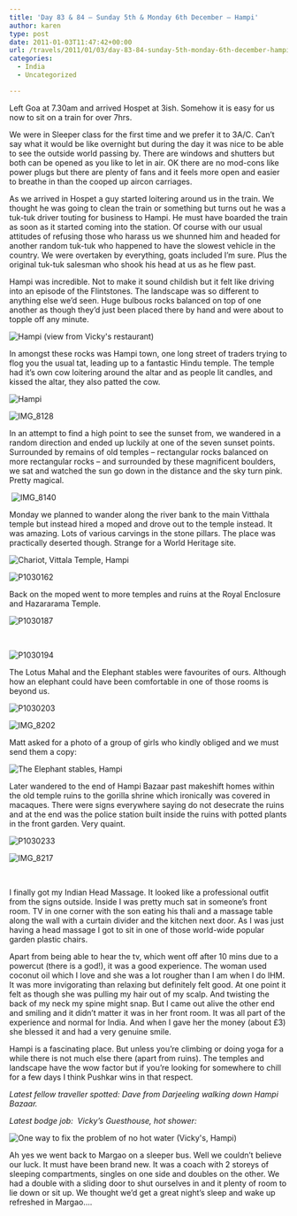 ```yaml
---
title: 'Day 83 & 84 – Sunday 5th & Monday 6th December – Hampi'
author: karen
type: post
date: 2011-01-03T11:47:42+00:00
url: /travels/2011/01/03/day-83-84-sunday-5th-monday-6th-december-hampi/
categories:
  - India
  - Uncategorized

---
```

Left Goa at 7.30am and arrived Hospet at 3ish. Somehow it is easy for us now to sit on a train for over 7hrs. 

We were in Sleeper class for the first time and we prefer it to 3A/C. Can’t say what it would be like overnight but during the day it was nice to be able to see the outside world passing by. There are windows and shutters but both can be opened as you like to let in air. OK there are no mod-cons like power plugs but there are plenty of fans and it feels more open and easier to breathe in than the cooped up aircon carriages.

As we arrived in Hospet a guy started loitering around us in the train. We thought he was going to clean the train or something but turns out he was a tuk-tuk driver touting for business to Hampi. He must have boarded the train as soon as it started coming into the station. Of course with our usual attitudes of refusing those who harass us we shunned him and headed for another random tuk-tuk who happened to have the slowest vehicle in the country. We were overtaken by everything, goats included I’m sure. Plus the original tuk-tuk salesman who shook his head at us as he flew past.

Hampi was incredible. Not to make it sound childish but it felt like driving into an episode of the Flintstones. The landscape was so different to anything else we’d seen. Huge bulbous rocks balanced on top of one another as though they’d just been placed there by hand and were about to topple off any minute.

![Hampi (view from Vicky's restaurant)](/travels-wp-content/uploads/2011/01/P1030144.jpg) 

In amongst these rocks was Hampi town, one long street of traders trying to flog you the usual tat, leading up to a fantastic Hindu temple. The temple had it’s own cow loitering around the altar and as people lit candles, and kissed the altar, they also patted the cow. 

![Hampi](/travels-wp-content/uploads/2011/01/P1030084.jpg) 

![IMG_8128](/travels-wp-content/uploads/2011/01/IMG_8128.jpg) 

In an attempt to find a high point to see the sunset from, we wandered in a random direction and ended up luckily at one of the seven sunset points. Surrounded by remains of old temples – rectangular rocks balanced on more rectangular rocks – and surrounded by these magnificent boulders, we sat and watched the sun go down in the distance and the sky turn pink. Pretty magical. 

&nbsp;![IMG_8140](/travels-wp-content/uploads/2011/01/IMG_8140.jpg) 

Monday we planned to wander along the river bank to the main Vitthala temple but instead hired a moped and drove out to the temple instead. It was amazing. Lots of various carvings in the stone pillars. The place was practically deserted though. Strange for a World Heritage site.

![Chariot, Vittala Temple, Hampi](/travels-wp-content/uploads/2011/01/P1030147.jpg)

![P1030162](/travels-wp-content/uploads/2011/01/P1030162.jpg)&nbsp; 

Back on the moped went to more temples and ruins at the Royal Enclosure and Hazararama Temple.

![P1030187](/travels-wp-content/uploads/2011/01/P1030187.jpg) 

&nbsp;

![P1030194](/travels-wp-content/uploads/2011/01/P1030194.jpg) 

The Lotus Mahal and the Elephant stables were favourites of ours. Although how an elephant could have been comfortable in one of those rooms is beyond us.

![P1030203](/travels-wp-content/uploads/2011/01/P1030203.jpg) 

![IMG_8202](/travels-wp-content/uploads/2011/01/IMG_8202.jpg) 

Matt asked for a photo of a group of girls who kindly obliged and we must send them a copy:

![The Elephant stables, Hampi](/travels-wp-content/uploads/2011/01/IMG_8194.jpg) 

Later wandered to the end of Hampi Bazaar past makeshift homes within the old temple ruins to the gorilla shrine which ironically was covered in macaques. There were signs everywhere saying do not desecrate the ruins and at the end was the police station built inside the ruins with potted plants in the front garden. Very quaint. 

![P1030233](/travels-wp-content/uploads/2011/01/P1030233.jpg)

![IMG_8217](/travels-wp-content/uploads/2011/01/IMG_8217.jpg)&nbsp; 

&nbsp;

I finally got my Indian Head Massage. It looked like a professional outfit from the signs outside. Inside I was pretty much sat in someone’s front room. TV in one corner with the son eating his thali and a massage table along the wall with a curtain divider and the kitchen next door. As I was just having a head massage I got to sit in one of those world-wide popular garden plastic chairs.

Apart from being able to hear the tv, which went off after 10 mins due to a powercut (there is a god!), it was a good experience. The woman used coconut oil which I love and she was a lot rougher than I am when I do IHM. It was more invigorating than relaxing but definitely felt good. At one point it felt as though she was pulling my hair out of my scalp. And twisting the back of my neck my spine might snap. But I came out alive the other end and smiling and it didn’t matter it was in her front room. It was all part of the experience and normal for India. And when I gave her the money (about £3) she blessed it and had a very genuine smile. 

Hampi is a fascinating place. But unless you’re climbing or doing yoga for a while there is not much else there (apart from ruins). The temples and landscape have the wow factor but if you’re looking for somewhere to chill for a few days I think Pushkar wins in that respect.

_Latest fellow traveller spotted: Dave from Darjeeling walking down Hampi Bazaar._

_Latest bodge job:&nbsp; Vicky’s Guesthouse, hot shower:_

![One way to fix the problem of no hot water (Vicky's, Hampi)](/travels-wp-content/uploads/2011/01/P1030146.jpg)&nbsp; 

Ah yes we went back to Margao on a sleeper bus. Well we couldn’t believe our luck. It must have been brand new. It was a coach with 2 storeys of sleeping compartments, singles on one side and doubles on the other. We had a double with a sliding door to shut ourselves in and it plenty of room to lie down or sit up. We thought we’d get a great night’s sleep and wake up refreshed in Margao….

 [1]: http://www.mattburns.co.uk/travels/wp-content/uploads/2011/01/P1030144.jpg
 [2]: http://www.mattburns.co.uk/travels/wp-content/uploads/2011/01/P1030084.jpg
 [3]: http://www.mattburns.co.uk/travels/wp-content/uploads/2011/01/IMG_8128.jpg
 [4]: http://www.mattburns.co.uk/travels/wp-content/uploads/2011/01/IMG_8140.jpg
 [5]: http://www.mattburns.co.uk/travels/wp-content/uploads/2011/01/P1030147.jpg
 [6]: http://www.mattburns.co.uk/travels/wp-content/uploads/2011/01/P1030162.jpg
 [7]: http://www.mattburns.co.uk/travels/wp-content/uploads/2011/01/P1030187.jpg
 [8]: http://www.mattburns.co.uk/travels/wp-content/uploads/2011/01/P1030194.jpg
 [9]: http://www.mattburns.co.uk/travels/wp-content/uploads/2011/01/P1030203.jpg
 [10]: http://www.mattburns.co.uk/travels/wp-content/uploads/2011/01/IMG_8202.jpg
 [11]: http://www.mattburns.co.uk/travels/wp-content/uploads/2011/01/IMG_8194.jpg
 [12]: http://www.mattburns.co.uk/travels/wp-content/uploads/2011/01/P1030233.jpg
 [13]: http://www.mattburns.co.uk/travels/wp-content/uploads/2011/01/IMG_8217.jpg
 [14]: http://www.mattburns.co.uk/travels/wp-content/uploads/2011/01/P1030146.jpg